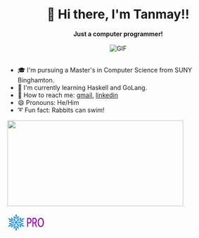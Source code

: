 <!-- # 👋 Hi there, I'm Tanmay!! -->
<h1 align="center">👋 Hi there, I'm Tanmay!!</h1>
<p align="center"><b>Just a computer programmer!</b></p>

<p align="center">
  <img align="center" alt="GIF" src="https://media.giphy.com/media/28IVbVe3oQpCBXF37f/giphy.gif" />
  <br />
  <br />
  
  <ul>
    <li>🎓 I'm pursuing a Master's in Computer Science from SUNY Binghamton.</li>
    <li>🔱 I'm currently learning Haskell and GoLang.</li>
    <li>💫 How to reach me: <a href="mailto:hctanmay@gmail.com">gmail</a>, <a href="https://www.linkedin.com/in/hctanmay">linkedin</a></li>
    <li>😄 Pronouns: He/Him</li>
    <li>➰ Fun fact: Rabbits can swim!</li>
  </ul>

  <a href="https://github.com/anuraghazra/github-readme-stats"><img src="https://github-readme-stats.vercel.app/api/top-langs/?username=tanmayc07&layout=compact&hide=Jupyter+Notebook,CSS,HTML" height="195" width="400"></a>
<!-- <a href="https://github.com/LordDashMe/github-contribution-stats/"><img src="https://github-contribution-stats.vercel.app/api/?username=tanmayc07" width="300" height="193"></a> -->
</p> 





</a>  <a href="https://archiveprogram.github.com/"><img src="https://raw.githubusercontent.com/acervenky/animated-github-badges/master/assets/acbadge.gif" width="40" height="40"></a>
</a>  <a href="https://github.com/pricing"><img src="https://raw.githubusercontent.com/acervenky/animated-github-badges/master/assets/pro.gif" width="40" height="40"></a>
